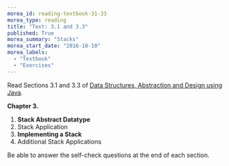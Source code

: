 ```yaml
---
morea_id: reading-textbook-31-33
morea_type: reading
title: "Text: 3.1 and 3.3"
published: True
morea_summary: "Stacks"
morea_start_date: "2016-10-10"
morea_labels: 
  - "Textbook"
  - "Exercises"
---
```


Read Sections 3.1 and 3.3 of
[Data Structures, Abstraction and Design using Java](http://www.wiley.com/WileyCDA/WileyTitle/productCd-EHEP001607.html).

**Chapter 3.**

1. **Stack Abstract Datatype**
2. Stack Application
3. **Implementing a Stack**
4. Additional Stack Applications

Be able to answer the self-check questions at the end of each section.

